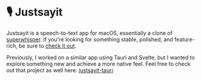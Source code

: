 # 🎙️ Justsayit

Justsayit is a speech-to-text app for macOS, essentially a clone of [superwhisper](https://superwhisper.com). If you're looking for something stable, polished, and feature-rich, be sure to [check it out](https://superwhisper.com).

Previously, I worked on a similar app using Tauri and Svelte, but I wanted to explore something new and achieve a more native feel. Feel free to check out that project as well here: [justsayit-tauri](https://github.com/sitek94/justsayit-tauri).